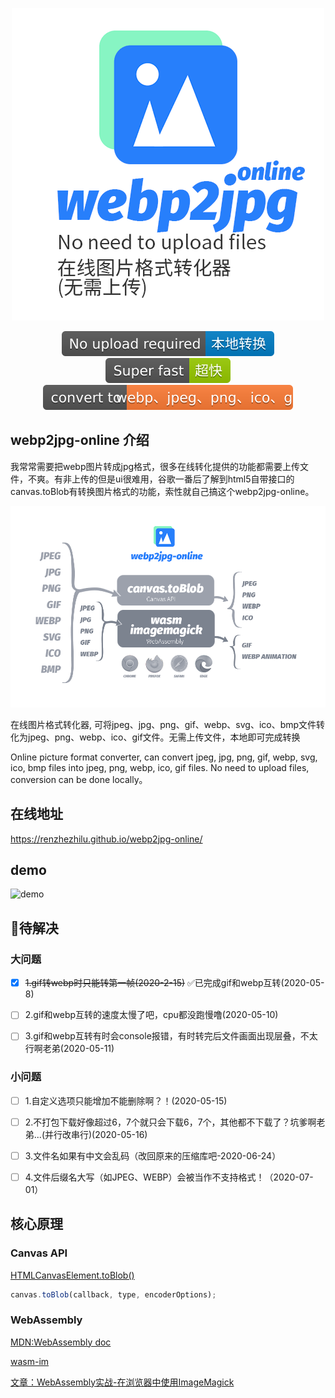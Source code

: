 <center>

![title](./cdn/og_image2.png)

<!-- from shields.io/ -->

![title](./cdn/badges/01.svg)
![title](./cdn/badges/02.svg)
![title](./cdn/badges/03.svg)

</center>

## webp2jpg-online 介绍

我常常需要把webp图片转成jpg格式，很多在线转化提供的功能都需要上传文件，不爽。有非上传的但是ui很难用，谷歌一番后了解到html5自带接口的canvas.toBlob有转换图片格式的功能，索性就自己搞这个webp2jpg-online。


![title](./cdn/format.png)

在线图片格式转化器, 可将jpeg、jpg、png、gif、webp、svg、ico、bmp文件转化为jpeg、png、webp、ico、gif文件。无需上传文件，本地即可完成转换

Online picture format converter, can convert jpeg, jpg, png, gif, webp, svg, ico, bmp files into jpeg, png, webp, ico, gif files. No need to upload files, conversion can be done locally。

## 在线地址

https://renzhezhilu.github.io/webp2jpg-online/

## demo

![demo](./cdn/v2_demo.gif)

## 🔧待解决
### 大问题
 - [x] ~~1.gif转webp时只能转第一帧(2020-2-15)~~ 
    ✅已完成gif和webp互转(2020-05-8)

 - [ ] 2.gif和webp互转的速度太慢了吧，cpu都没跑慢噜(2020-05-10)

 - [ ] 3.gif和webp互转有时会console报错，有时转完后文件画面出现层叠，不太行啊老弟(2020-05-11)
### 小问题
 - [ ] 1.自定义选项只能增加不能删除啊？！(2020-05-15)

 - [ ] 2.不打包下载好像超过6，7个就只会下载6，7个，其他都不下载了？坑爹啊老弟...(并行改串行)(2020-05-16)

 - [ ] 3.文件名如果有中文会乱码（改回原来的压缩库吧-2020-06-24）

 - [ ] 4.文件后缀名大写（如JPEG、WEBP）会被当作不支持格式！（2020-07-01）

## 核心原理
### Canvas API

[HTMLCanvasElement.toBlob()](https://developer.mozilla.org/zh-CN/docs/Web/API/HTMLCanvasElement/toBlob)

<!-- https://codepen.io/random233/pen/PowBBaa?editors=1000 -->
``` javascript
canvas.toBlob(callback, type, encoderOptions);
```
### WebAssembly
[MDN:WebAssembly doc](https://developer.mozilla.org/zh-CN/docs/WebAssembly)

[wasm-im ](https://github.com/mk33mk333/wasm-im)

[文章：WebAssembly实战-在浏览器中使用ImageMagick](https://cloud.tencent.com/developer/article/1554176)


